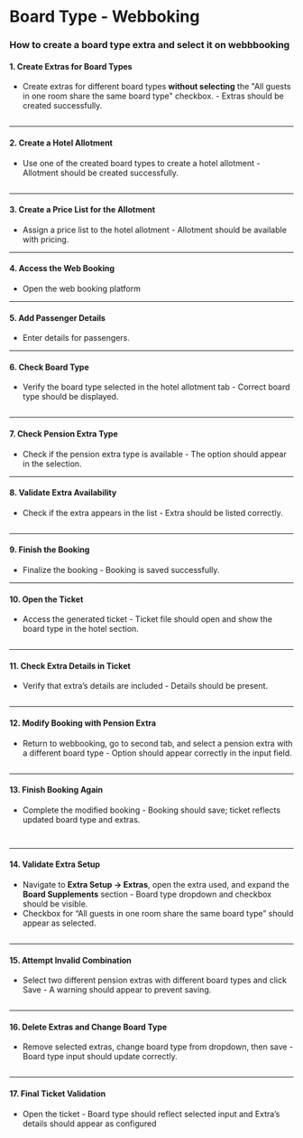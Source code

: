 # Board Type - Webboking

### How to create a board type extra and select it on webbbooking

#### 1. Create Extras for Board Types

* Create extras for different board types **without selecting** the "All guests in one room share the same board type" checkbox. - Extras should be created successfully.

<figure><img src="../.gitbook/assets/image (4) (1) (1) (1) (2).png" alt=""><figcaption></figcaption></figure>

***

#### 2. Create a Hotel Allotment

* Use one of the created board types to create a hotel allotment - Allotment should be created successfully.

<figure><img src="../.gitbook/assets/image (1) (1) (1) (1) (1) (1).png" alt=""><figcaption></figcaption></figure>

***

#### 3. Create a Price List for the Allotment

* Assign a price list to the hotel allotment - Allotment should be available with pricing.

***

#### 4. Access the Web Booking

* Open the web booking platform&#x20;

***

#### 5. Add Passenger Details

* Enter details for passengers.

***

#### 6. Check Board Type

* &#x20;Verify the board type selected in the hotel allotment tab - Correct board type should be displayed.

<figure><img src="../.gitbook/assets/image (2) (1) (1) (1) (3).png" alt=""><figcaption></figcaption></figure>

***

#### 7. Check Pension Extra Type

* Check if the pension extra type is available - The option should appear in the selection.

***

#### 8. Validate Extra Availability

* Check if the extra appears in the list - Extra should be listed correctly.

<figure><img src="../.gitbook/assets/image (3) (1) (1) (1) (2).png" alt=""><figcaption></figcaption></figure>

***

#### 9. Finish the Booking

* Finalize the booking - Booking is saved successfully.

***

#### 10. Open the Ticket

* Access the generated ticket - Ticket file should open and show the board type in the hotel section.

<figure><img src="../.gitbook/assets/image (6) (1) (1).png" alt=""><figcaption></figcaption></figure>

***

#### 11. Check Extra Details in Ticket

* Verify that extra’s details are included - Details should be present.

<figure><img src="../.gitbook/assets/image (7) (1).png" alt=""><figcaption></figcaption></figure>

***

#### 12. Modify Booking with Pension Extra

* Return to webbooking, go to second tab, and select a pension extra with a different board type - Option should appear correctly in the input field.

<figure><img src="../.gitbook/assets/image (8).png" alt=""><figcaption></figcaption></figure>

***

#### 13. Finish Booking Again

* Complete the modified booking - Booking should save; ticket reflects updated board type and extras.

<figure><img src="../.gitbook/assets/image (9).png" alt=""><figcaption></figcaption></figure>

<figure><img src="../.gitbook/assets/image (10).png" alt=""><figcaption></figcaption></figure>

***

#### 14. Validate Extra Setup

* Navigate to **Extra Setup → Extras**, open the extra used, and expand the **Board Supplements** section - Board type dropdown and checkbox should be visible.
* Checkbox for “All guests in one room share the same board type” should appear as selected.

<figure><img src="../.gitbook/assets/image (11).png" alt=""><figcaption></figcaption></figure>

***

#### 15. Attempt Invalid Combination

* Select two different pension extras with different board types and click Save - A warning should appear to prevent saving.

<figure><img src="../.gitbook/assets/image (12).png" alt=""><figcaption></figcaption></figure>

***

#### 16. Delete Extras and Change Board Type

* Remove selected extras, change board type from dropdown, then save - Board type input should update correctly.

<figure><img src="../.gitbook/assets/image (13).png" alt=""><figcaption></figcaption></figure>

***

#### 17. Final Ticket Validation

* Open the ticket - Board type should reflect selected input and Extra’s details should appear as configured

<figure><img src="../.gitbook/assets/image (14).png" alt=""><figcaption></figcaption></figure>

<figure><img src="../.gitbook/assets/image (15).png" alt=""><figcaption></figcaption></figure>
